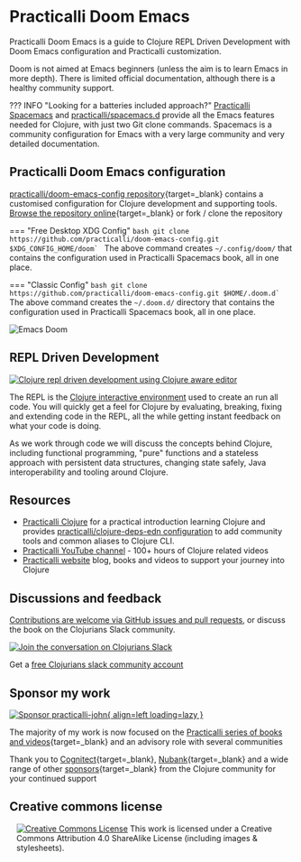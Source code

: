 # Practicalli Doom Emacs

Practicalli Doom Emacs is a guide to Clojure REPL Driven Development with Doom Emacs configuration and Practicalli customization.

Doom is not aimed at Emacs beginners (unless the aim is to learn Emacs in more depth).  There is limited official documentation, although there is a healthy community support. 

??? INFO "Looking for a batteries included approach?"
    [Practicalli Spacemacs](https://practical.li/spacemacs) and [practicalli/spacemacs.d](https://github.com/practicalli/spacemacs.d) provide all the Emacs features needed for Clojure, with just two Git clone commands.  Spacemacs is a community configuration for Emacs with a very large community and very detailed documentation. 

## Practicalli Doom Emacs configuration

[practicalli/doom-emacs-config repository](https://github.com/practicalli/doom-emacs-config){target=_blank} contains a customised configuration for Clojure development and supporting tools. [Browse the repository online](https://github.com/practicalli/doom-emacs-config){target=_blank} or fork / clone the repository

=== "Free Desktop XDG Config"
    ```bash
    git clone https://github.com/practicalli/doom-emacs-config.git $XDG_CONFIG_HOME/doom`
    ```
    The above command creates `~/.config/doom/` that contains the configuration used in Practicalli Spacemacs book, all in one place.

=== "Classic Config"
    ```bash
    git clone https://github.com/practicalli/doom-emacs-config.git $HOME/.doom.d`
    ```
    The above command creates the `~/.doom.d/` directory that contains the configuration used in Practicalli Spacemacs book, all in one place.


![Emacs Doom](https://raw.githubusercontent.com/hlissner/doom-emacs/screenshots/main.png)


## REPL Driven Development

[![Clojure repl driven development using Clojure aware editor](https://raw.githubusercontent.com/practicalli/graphic-design/live/clojure/clojure-repl-driven-development-lifecycle-concept.png)](https://raw.githubusercontent.com/practicalli/graphic-design/live/clojure/clojure-repl-driven-development-lifecycle-concept.png)

The REPL is the [Clojure interactive environment](introduction/repl-workflow.md) used to create an run all code.  You will quickly get a feel for Clojure by evaluating, breaking, fixing and extending code in the REPL, all the while getting instant feedback on what your code is doing.

As we work through code we will discuss the concepts behind Clojure, including functional programming, "pure" functions and a stateless approach with persistent data structures, changing state safely, Java interoperability and tooling around Clojure.


## Resources

* [Practicalli Clojure](https://practical.li/clojure) for a practical introduction learning Clojure and provides [practicalli/clojure-deps-edn configuration](https://github.com/practialli/clojure-deps-edn) to add community tools and common aliases to Clojure CLI.
* [Practicalli YouTube channel](https://youtube.com/practicalli) - 100+ hours of Clojure related videos
* [Practicalli website](https://practical.li/) blog, books and videos to support your journey into Clojure


## Discussions and feedback

[Contributions are welcome via GitHub issues and pull requests](introduction/contributing.md), or discuss the book on the Clojurians Slack community.

[![Join the conversation on Clojurians Slack](images/practicalli-slack-channel.png)](https://clojurians.slack.com/messages/practicalli)

Get a [free Clojurians slack community account](https://clojurians.net/)


## Sponsor my work

[![Sponsor practicalli-john](https://raw.githubusercontent.com/practicalli/graphic-design/live/buttons/practicalli-github-sponsors-button.png){ align=left loading=lazy }](https://github.com/sponsors/practicalli-john/)

The majority of my work is now focused on the [Practicalli series of books and videos](https://practical.li/){target=_blank} and an advisory role with several communities

Thank you to [Cognitect](https://www.cognitect.com/){target=_blank}, [Nubank](https://nubank.com.br/){target=_blank} and a wide range of other [sponsors](https://github.com/sponsors/practicalli-john#sponsors){target=_blank} from the Clojure community for your continued support


## Creative commons license

<div style="width:95%; margin:auto;">
<a rel="license" href="http://creativecommons.org/licenses/by-sa/4.0/"><img alt="Creative Commons License" style="border-width:0" src="https://i.creativecommons.org/l/by-sa/4.0/88x31.png" /></a>
This work is licensed under a Creative Commons Attribution 4.0 ShareAlike License (including images & stylesheets).
</div>
